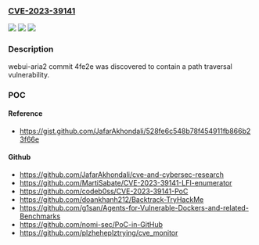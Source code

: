 ### [CVE-2023-39141](https://cve.mitre.org/cgi-bin/cvename.cgi?name=CVE-2023-39141)
![](https://img.shields.io/static/v1?label=Product&message=n%2Fa&color=blue)
![](https://img.shields.io/static/v1?label=Version&message=n%2Fa%20&color=brightgreen)
![](https://img.shields.io/static/v1?label=Vulnerability&message=n%2Fa&color=brightgreen)

### Description

webui-aria2 commit 4fe2e was discovered to contain a path traversal vulnerability.

### POC

#### Reference
- https://gist.github.com/JafarAkhondali/528fe6c548b78f454911fb866b23f66e

#### Github
- https://github.com/JafarAkhondali/cve-and-cybersec-research
- https://github.com/MartiSabate/CVE-2023-39141-LFI-enumerator
- https://github.com/codeb0ss/CVE-2023-39141-PoC
- https://github.com/doankhanh212/Backtrack-TryHackMe
- https://github.com/g1san/Agents-for-Vulnerable-Dockers-and-related-Benchmarks
- https://github.com/nomi-sec/PoC-in-GitHub
- https://github.com/plzheheplztrying/cve_monitor

